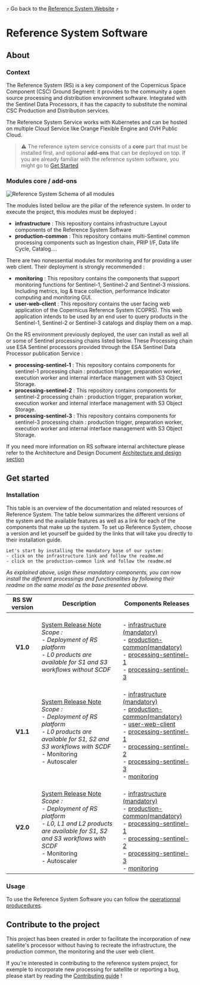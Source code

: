 :arrow_heading_up: Go back to the [Reference System Website](https://referencesystem.copernicus.eu/) :arrow_heading_up:

# Reference System Software

## About

### Context

The Reference System (RS) is a key component of the Copernicus Space Component (CSC) Ground Segment: it provides to the community a open source processing and distribution environment software. Integrated with the Sentinel Data Processors, it has the capacity to substitute the nominal CSC Production and Distribution services. 

The Reference System Service works with Kubernetes and can be hosted on multiple Cloud Service like Orange Flexible Engine and OVH Public Cloud.

> :warning: The reference sytem service consists of a **core** part that must be installed first, and optional **add-ons** that can be deployed on top. If you are already familiar with the reference system software, you might go to [Get Started](#get-started)

### Modules core / add-ons

![Reference System Schema of all modules](https://raw.githubusercontent.com/COPRS/reference-system-software/moe/.github/assets/images/Reference-System-6.png)

The modules listed bellow are the pillar of the reference system. In order to execute the project, this modules must be deployed :

- **infrastructure** : This repository contains infrastructure Layout components of the Reference System Software
- **production-common** : This repository contains multi-Sentinel common processing components such as Ingestion chain, PRIP I/F, Data life Cycle, Catalog....

There are two nonessential modules for monitoring and for providing a user web client. 
Their deployment is strongly recommended :

- **monitoring** : This repository contains the components that support monitoring functions for Sentinel-1, Sentinel-2 and Sentinel-3 missions. Including metrics, log & trace collection, performance Indicator computing and monitoring GUI.
- **user-web-client** : This repository contains the user facing web application of the Copernicus Reference System (COPRS). This web application intends to be used by an end user to query products in the Sentinel-1, Sentinel-2 or Sentinel-3 catalogs and display them on a map.

On the RS environment previously deployed, the user can install as well all or some of Sentinel processing chains listed below. These Processing chain use ESA Sentinel processors provided through the ESA Sentinel Data Processor publication Service :

- **processing-sentinel-1** : This repository contains components for sentinel-1 processing chain : production trigger, preparation worker, execution worker and internal interface management with S3 Object Storage.
- **processing-sentinel-2** : This repository contains components for sentinel-2 processing chain : production trigger, preparation worker, execution worker and internal interface management with S3 Object Storage.
- **processing-sentinel-3** : This repository contains components for sentinel-3 processing chain : production trigger, preparation worker, execution worker and internal interface management with S3 Object Storage.

If you need more information on RS software internal architecture please refer to the Architecture and Design Document [Architecture and design section](https://github.com/COPRS/reference-system-software/blob/moe/releases/v1.0.md)

## Get started

### Installation
This table is an overview of the documentation and related resources of Reference System.
The table below summarizes the different versions of the system and the available features as well as a link for each of the components that make up the system.
To set up Reference System, choose a version and let yourself be guided by the links that will take you directly to their installation guide.

```
Let's start by installing the mandatory base of our system:
- click on the infrastructure link and follow the readme.md
- click on the production-common link and follow the readme.md
```
*As explained above, usign these mandatory components, you can now install the different processings and functionalities by following their readme on the same model as the base presented above.*

| RS SW version | Description                                                                                                          | Components Releases |
| :----------:  | -------------------------------------------------------------------------------------------------------------------- | -------- |
| **V1.0**      | [System Release Note](https://github.com/COPRS/reference-system-software/blob/alice/releases/v1.0.md)<br>*Scope :<br>\- Deployment of RS platform<br>\- L0 products are available for S1 and S3 workflows without SCDF* |<br>\- [infrastructure (mandatory)](https://github.com/COPRS/infrastructure/tree/0.3.0-rc4)<br>\- [production-common(mandatory)](https://github.com/COPRS/production-common/tree/0.3.0-rc14)<br>\- [processing-sentinel-1](https://github.com/COPRS/processing-sentinel-1/tree/0.3.0-rc07)<br>\- [processing-sentinel-3](https://github.com/COPRS/processing-sentinel-3/tree/0.3.0-rc10) |
| **V1.1**      | [System Release Note](https://github.com/COPRS/reference-system-software/blob/alice/releases/v1.1.md)<br>*Scope :<br>\- Deployment of RS platform<br>\- L0 products are available for S1, S2 and S3 workflows with SCDF*<br>\- Monitoring<br>\- Autoscaler| <br>\- [infrastructure (mandatory)](https://github.com/COPRS/infrastructure/tree/0.10.0-rc1)<br>\- [production-common(mandatory)](https://github.com/COPRS/production-common/tree/1.4.0-rc1)<br>\- [user-web-client](https://github.com/COPRS/user-web-client/tree/1.4.0-rc1)<br>\- [processing-sentinel-1](https://github.com/COPRS/processing-sentinel-1/tree/1.4.0-rc1)<br>\- [processing-sentinel-2](https://github.com/COPRS/processing-sentinel-2/tree/1.0.0-rc2)<br>\- [processing-sentinel-3](https://github.com/COPRS/processing-sentinel-3/tree/1.4.0-rc1)<br>\- [monitoring](https://github.com/COPRS/monitoring/tree/0.10.0-rc1) |
| **V2.0**      | [System Release Note](https://github.com/COPRS/reference-system-software/blob/alice/releases/v2.0.md)<br>*Scope :<br>\- Deployment of RS platform<br>\- L0, L1 and L2 products are available for S1, S2 and S3 workflows with SCDF*<br>\- Monitoring<br>\- Autoscaler| <br>\- [infrastructure (mandatory)](https://github.com/COPRS/infrastructure/tree/0.10.0-rc1)<br>\- [production-common(mandatory)](https://github.com/COPRS/production-common/tree/1.4.0-rc1)<br>\- [processing-sentinel-1](https://github.com/COPRS/processing-sentinel-1/tree/1.4.0-rc1)<br>\- [processing-sentinel-2](https://github.com/COPRS/processing-sentinel-2/tree/0.11.0-rc1)<br>\- [processing-sentinel-3](https://github.com/COPRS/processing-sentinel-3/tree/1.4.0-rc1)<br>\- [monitoring](https://github.com/COPRS/monitoring/tree/0.10.0-rc1) |

### Usage

To use the Reference System Software you can follow the [operationnal producedures](https://github.com/COPRS/reference-system-software/blob/moe/releases/v1.0.md). 

## Contribute to the project

This project has been created in order to facilitate the incorporation of new satellite's processor without having to recreate the infrastructure, the production common, the monitoring and the user web client.

If you're interested in contributing to the reference system project, for exemple to incorporate new processing for satellite or reporting a bug, please start by reading the [Contributing guide](/contribute/) !


